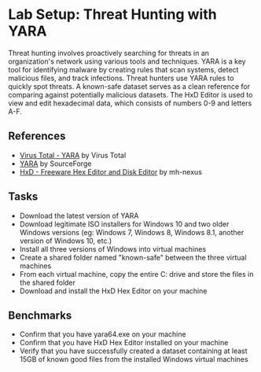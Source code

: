 # Lab Setup: Threat Hunting with YARA
Threat hunting involves proactively searching for threats in an organization's network using various tools and techniques. YARA is a key tool for identifying malware by creating rules that scan systems, detect malicious files, and track infections. Threat hunters use YARA rules to quickly spot threats. A known-safe dataset serves as a clean reference for comparing against potentially malicious datasets. The HxD Editor is used to view and edit hexadecimal data, which consists of numbers 0-9 and letters A-F.

## References
- [Virus Total - YARA](https://github.com/VirusTotal/yara/releases) by Virus Total
- [YARA](https://sourceforge.net/projects/yara.mirror/) by SourceForge
- [HxD - Freeware Hex Editor and Disk Editor](https://mh-nexus.de/en/hxd/) by mh-nexus


## Tasks
- Download the latest version of YARA
- Download legitimate ISO installers for Windows 10 and two older Windows versions (eg: Windows 7, Windows 8, Windows 8.1, another version of Windows 10, etc.)
- Install all three versions of Windows into virtual machines
- Create a shared folder named "known-safe" between the three virtual machines
- From each virtual machine, copy the entire C: drive and store the files in the shared folder
- Download and install the HxD Hex Editor on your machine

## Benchmarks
- Confirm that you have yara64.exe on your machine
- Confirm that you have HxD Hex Editor installed on your machine
- Verify that you have successfully created a dataset containing at least 15GB of known good files from the installed Windows virtual machines

